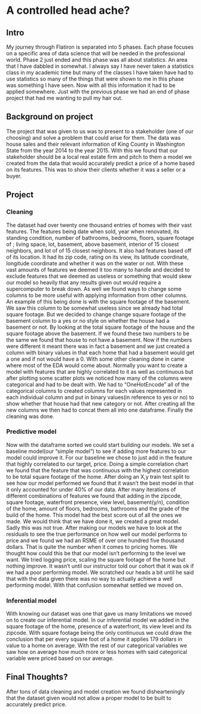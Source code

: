 # A controlled head ache?
## Intro
My journey through Flatiron is separated into 5 phases. Each phase focuses on a specific area of data science that will be needed in the professional world. Phase 2 just ended and this phase was all about statistics. An area that I have dabbled in somewhat. I always say I have never taken a statistics class in my academic time but many of the classes I have taken have had to use statistics so many of the things that were shown to me in this phase was something I have seen. Now with all this information it had to be applied somewhere. Just with the previous phase we had an end of phase project that had me wanting to pull my hair out.
## Background on project
The project that was given to us was to present to a stakeholder (one of our choosing) and solve a problem that could arise for them. The data was house sales and their relevant information of King County in Washington State from the year 2014 to the year 2015. With this we found that our stakeholder should be a local real estate firm and pitch to them a model we created from the data that would accurately predict a price of a home based on its features. This was to show their clients whether it was a seller or a buyer. 
## Project
### Cleaning
The dataset had over twenty one thousand entries of homes with their vast features. The features being date when sold, year when renovated, its standing condition, number of  bathrooms, bedrooms, floors, square footage of ; living space, lot, basement, above basement, interior of 15 closest neighbors, and lot of of 15 closest neighbors. It also had features based off of its location. It had its zip code, rating on its view, its latitude coordinate, longitude coordinate and whether it was on the water or not. With these vast amounts of features we deemed it too many to handle and decided to exclude features that we deemed as useless or something that would skew our model so heavily that any results given out would require a supercomputer to break down. As well we found ways to change some columns to be more useful with applying information from other columns. An example of this being done is with the square footage of the basement. We saw this column to be somewhat useless since we already had total square footage. But we decided to change change square footage of the basement column to a yes or no style on whether the house had a basement or not. By looking at the total square footage of the house and the square footage above the basement. If we found these two numbers to be the same we found that house to not have a basement. Now if the numbers were different it meant there was in fact a basement and we just created a column with binary values in that each home that had a basement would get a one and if not would have a 0. With some other cleaning done in came where most of the EDA would come about. Normally you want to create a model with features that are highly correlated to it as well as continuous but after plotting some scatter plots we noticed how many of the columns were categorical and had to be dealt with. We had to “OneHotEncode” all of the categorical columns to created columns for each values represented in each individual column and put in binary values(in reference to yes or no) to show whether that house had that new category or not. After creating all the new columns we then had to concat them all into one dataframe. Finally the cleaning was done.
### Predictive model
Now with the dataframe sorted we could start building our models. We set a baseline model(our “simple model”) to see if adding more features to our model could improve it. For our baseline we chose to just add in the feature that highly correlated to our target, price. Doing a simple correlation chart we found that the feature that was continuous with the highest correlation to be total square footage of the home. After doing an X,y train test split to see how our model performed we found that it wasn’t the best model in that it only accounted for under 40% of our data. After many iterations of different combinations of features we found that adding in the zipcode, square footage, waterfront presence, view level, basement(y/n), condition of the home, amount of floors, bedrooms, bathrooms and the grade of the build of the home. This model had the best score out of all the ones we made. We would think that we have done it, we created a great model. Sadly this was not true. After making our models we have to look at the residuals to see the true performance on how well our model performs to price and we found we had an RSME of over one hundred five thousand dollars. That is quite the number when it comes to pricing homes. We thought how could this be that our model isn’t performing to the level we want. We tried logging price, scaling the square footage of the home but nothing improve. It wasn’t until our instructor told our cohort that it was ok if we had a poor performing model. We scratched our heads a bit until he said that with the data given there was no way to actually achieve a well performing model. With that confusion somewhat settled we moved on.
### Inferential model
With knowing our dataset was one that gave us many limitations we moved on to create our inferential model. In our inferential model we added in the square footage of the home, presence of a waterfront, its view level and its zipcode. With square footage being the only continuous we could draw the conclusion that per every square foot of a home it applies 179 dollars in value to a home on average. With the rest of our categorical variables we saw how on average how much more or less homes with said categorical variable were priced based on our average.
## Final Thoughts?
After tons of data cleaning and model creation we found dishearteningly that the dataset given would not allow a proper model to be built to accurately predict price.
